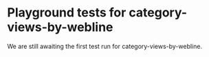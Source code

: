 # Playground tests for category-views-by-webline
We are still awaiting the first test run for category-views-by-webline.
